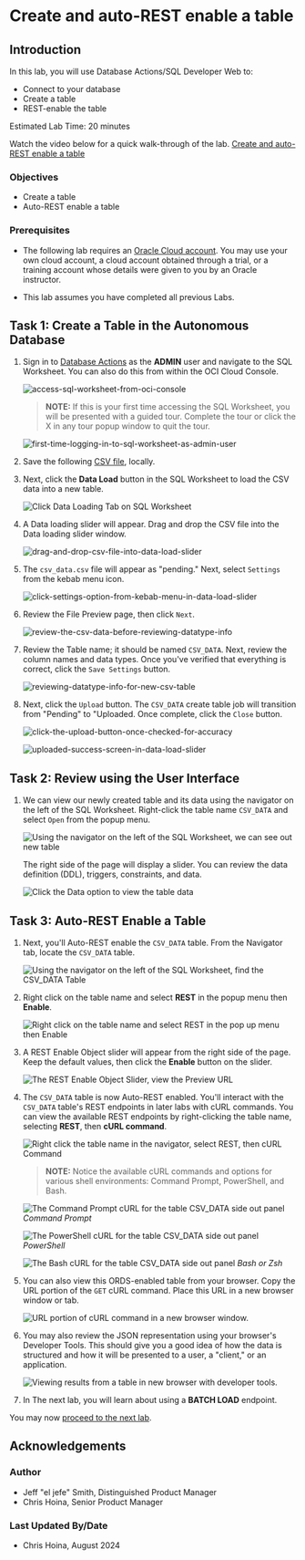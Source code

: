 # Create and auto-REST enable a table
<!-- WMSID 4602 -->
## Introduction

In this lab, you will use Database Actions/SQL Developer Web to:

- Connect to your database
- Create a table
- REST-enable the table

Estimated Lab Time: 20 minutes

Watch the video below for a quick walk-through of the lab.
[Create and auto-REST enable a table](videohub:1_7agj8yum)

### Objectives

- Create a table
- Auto-REST enable a table

### Prerequisites

- The following lab requires an [Oracle Cloud account](https://www.oracle.com/cloud/free/). You may use your own cloud account, a cloud account obtained through a trial, or a training account whose details were given to you by an Oracle instructor.

- This lab assumes you have completed all previous Labs.

## Task 1: Create a Table in the Autonomous Database

1. Sign in to [Database Actions](https://oracle-livelabs.github.io/common/labs/sqldevweb-login/sqldevweb-login.md) as the **ADMIN** user and navigate to the SQL Worksheet. You can also do this from within the OCI Cloud Console.

    ![access-sql-worksheet-from-oci-console](images/access-sql-worksheet-from-oci-console.png " ")

    > **NOTE:** If this is your first time accessing the SQL Worksheet, you will be
    > presented with a guided tour. Complete the tour or click the X in any
    > tour popup window to quit the tour.

     ![first-time-logging-in-to-sql-worksheet-as-admin-user](images/first-time-logging-in-to-sql-worksheet-as-admin-user.png " ")

2. Save the following [CSV file](https://c4u04.objectstorage.us-ashburn-1.oci.customer-oci.com/p/EcTjWk2IuZPZeNnD_fYMcgUhdNDIDA6rt9gaFj_WZMiL7VvxPBNMY60837hu5hga/n/c4u04/b/livelabsfiles/o/developer-library/csv_data.csv), locally.

3. Next, click the **Data Load** button in the SQL Worksheet to load the CSV data into a new table.

    ![Click Data Loading Tab on SQL Worksheet](images/click-data-load-button-to-load-new-table.png " ")

4. A Data loading slider will appear. Drag and drop the CSV file into the Data loading slider window.

    ![drag-and-drop-csv-file-into-data-load-slider](images/drag-and-drop-csv-file-into-data-load-slider.png " " )

5. The `csv_data.csv` file will appear as "pending." Next, select `Settings` from the kebab menu icon.

    ![click-settings-option-from-kebab-menu-in-data-load-slider](./images/click-settings-option-from-kebab-menu-in-data-load-slider.png " ")

6. Review the File Preview page, then click `Next`.

    ![review-the-csv-data-before-reviewing-datatype-info](./images/review-the-csv-data-before-reviewing-datatype-info.png " ")

7. Review the Table name; it should be named `CSV_DATA`. Next, review the column names and data types. Once you've verified that everything is correct, click the `Save Settings` button.

    ![reviewing-datatype-info-for-new-csv-table](./images/reviewing-datatype-info-for-new-csv-table.png " ")

8. Next, click the `Upload` button. The `CSV_DATA` create table job will transition from "Pending" to "Uploaded. Once complete, click the `Close` button.

    ![click-the-upload-button-once-checked-for-accuracy](./images/click-the-upload-button-once-checked-for-accuracy.png " ")

    ![uploaded-success-screen-in-data-load-slider](./images/uploaded-success-screen-in-data-load-slider.png " ")

## Task 2: Review using the User Interface

1. We can view our newly created table and its data using the navigator on the left of the SQL Worksheet. Right-click the table name `CSV_DATA` and select `Open` from the popup menu.

    ![Using the navigator on the left of the SQL Worksheet, we can see out new table](./images/navigating-reviewing-new-table.png)

    The right side of the page will display a slider. You can review the data definition (DDL), triggers, constraints, and data.

    ![Click the Data option to view the table data](./images/table-options-slider.png)

## Task 3: Auto-REST Enable a Table

1. Next, you'll Auto-REST enable the `CSV_DATA` table. From the Navigator tab, locate the `CSV_DATA` table.

    ![Using the navigator on the left of the SQL Worksheet, find the CSV_DATA Table](./images/using-navigator-to-find-table.png)

2. Right click on the table name and select **REST** in the popup menu then **Enable**.

    ![Right click on the table name and select REST in the pop up menu then Enable](./images/rest-enabling-table.png)

3. A REST Enable Object slider will appear from the right side of the page. Keep the default values, then click the **Enable** button on the slider.

    ![The REST Enable Object Slider, view the Preview URL](./images/rest-enable-slider-context.png)

4. The `CSV_DATA` table is now Auto-REST enabled. You'll interact with the `CSV_DATA` table's REST endpoints in later labs with cURL commands. You can view the available REST endpoints by right-clicking the table name, selecting **REST**, then **cURL command**.

    ![Right click the table name in the navigator, select REST, then cURL Command](./images/retrieve-curl-command-for-object.png)

    > **NOTE:** Notice the available cURL commands and options for various shell
    > environments: Command Prompt, PowerShell, and Bash.

      ![The Command Prompt cURL for the table CSV_DATA side out panel](./images/command-prompt-curl-command.png)
      *Command Prompt*

      ![The PowerShell cURL for the table CSV_DATA side out panel](./images/powershell-curl-command.png)
      *PowerShell*

      ![The Bash cURL for the table CSV_DATA side out panel](./images/bash-curl-command.png)
      *Bash or Zsh*

5. You can also view this ORDS-enabled table from your browser. Copy the URL portion of the `GET` cURL command. Place this URL in a new browser window or tab.

   ![URL portion of cURL command in a new browser window.](images/curl-in-new-browser-tab-or-window.png)

6. You may also review the JSON representation using your browser's Developer Tools. This should give you a good idea of how the data is structured and how it will be presented to a user, a "client," or an application.

   ![Viewing results from a table in new browser with developer tools.](images/viewing-results-from-table-in-browser-and-dev-tools.png)

7. In The next lab, you will learn about using a **BATCH LOAD** endpoint.

You may now [proceed to the next lab](#next).

## Acknowledgements

### Author

- Jeff "el jefe" Smith, Distinguished Product Manager
- Chris Hoina, Senior Product Manager

### Last Updated By/Date

- Chris Hoina, August 2024
